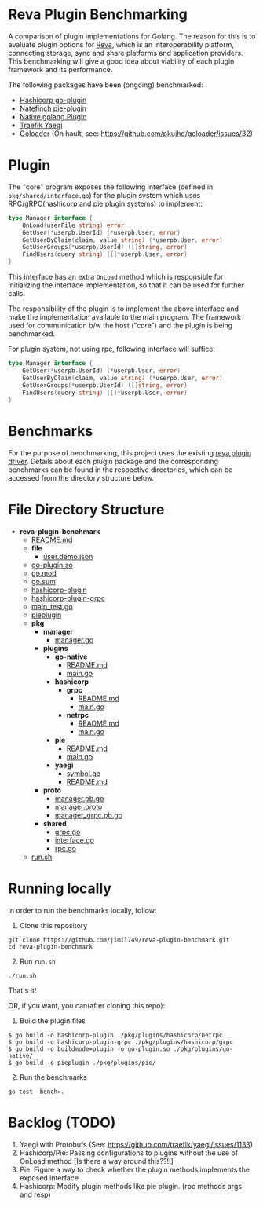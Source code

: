 # Reva Plugin Benchmarking

A comparison of plugin implementations for Golang. The reason for this is to evaluate plugin options for [Reva](https://github.com/cs3org/reva), which is an interoperability platform, connecting storage, sync and share platforms and application providers. This benchmarking will give a good idea about viability of each plugin framework and its performance.

The following packages have been (ongoing) benchmarked:
- [Hashicorp go-plugin](https://github.com/hashicorp/go-plugin)
- [Natefinch pie-plugin](https://github.com/natefinch/pie)
- [Native golang Plugin](https://golang.org/pkg/plugin/)
- [Traefik Yaegi](https://github.com/traefik/yaegi)
- [Goloader](https://github.com/pkujhd/goloader) (On hault, see: https://github.com/pkujhd/goloader/issues/32)

# Plugin

The "core" program exposes the following interface (defined in `pkg/shared/interface.go`) for the plugin system which uses RPC/gRPC(hashicorp and pie plugin systems) to implement:

```go
type Manager interface {
	OnLoad(userFile string) error
	GetUser(*userpb.UserId) (*userpb.User, error)
	GetUserByClaim(claim, value string) (*userpb.User, error)
	GetUserGroups(*userpb.UserId) ([]string, error)
	FindUsers(query string) ([]*userpb.User, error)
}
```
This interface has an extra `OnLoad` method which is responsible for initializing the interface implementation, so that it can be used for further calls.

The responsibility of the plugin is to implement the above interface and make the implementation available to the main program. The framework used for communication b/w the host ("core") and the plugin is being benchmarked.

For plugin system, not using rpc, following interface will suffice: 
```go
type Manager interface {
	GetUser(*userpb.UserId) (*userpb.User, error)
	GetUserByClaim(claim, value string) (*userpb.User, error)
	GetUserGroups(*userpb.UserId) ([]string, error)
	FindUsers(query string) ([]*userpb.User, error)
}
```

# Benchmarks

For the purpose of benchmarking, this project uses the existing [reva plugin driver](https://github.com/cs3org/reva/tree/master/pkg/user/manager/json). Details about each plugin package and the corresponding benchmarks can be found in the respective directories, which can be accessed from the directory structure below.

# File Directory Structure
- __reva\-plugin\-benchmark__
   - [README.md](README.md)
   - __file__
     - [user.demo.json](file/user.demo.json)
   - [go\-plugin.so](go-plugin.so)
   - [go.mod](go.mod)
   - [go.sum](go.sum)
   - [hashicorp\-plugin](hashicorp-plugin)
   - [hashicorp\-plugin\-grpc](hashicorp-plugin-grpc)
   - [main\_test.go](main_test.go)
   - [pieplugin](pieplugin)
   - __pkg__
     - __manager__
       - [manager.go](pkg/manager/manager.go)
     - __plugins__
       - __go\-native__
         - [README.md](pkg/plugins/go-native/README.md)
         - [main.go](pkg/plugins/go-native/main.go)
       - __hashicorp__
         - __grpc__
           - [README.md](pkg/plugins/hashicorp/grpc/README.md)
           - [main.go](pkg/plugins/hashicorp/grpc/main.go)
         - __netrpc__
           - [README.md](pkg/plugins/hashicorp/netrpc/README.md)
           - [main.go](pkg/plugins/hashicorp/netrpc/main.go)
       - __pie__
         - [README.md](pkg/plugins/pie/README.md)
         - [main.go](pkg/plugins/pie/main.go)
       - __yaegi__
         - [symbol.go](pkg/plugins/yaegi/symbol.go)
         - [README.md](pkg/plugin/yaegi/README.md)
     - __proto__
       - [manager.pb.go](pkg/proto/manager.pb.go)
       - [manager.proto](pkg/proto/manager.proto)
       - [manager\_grpc.pb.go](pkg/proto/manager_grpc.pb.go)
     - __shared__
       - [grpc.go](pkg/shared/grpc.go)
       - [interface.go](pkg/shared/interface.go)
       - [rpc.go](pkg/shared/rpc.go)
   - [run.sh](run.sh)

# Running locally

In order to run the benchmarks locally, follow:

1. Clone this repository
```
git clone https://github.com/jimil749/reva-plugin-benchmark.git
cd reva-plugin-benchmark
```
2. Run `run.sh`
```
./run.sh
```

That's it!

OR, if you want, you can(after cloning this repo):

1. Build the plugin files
```
$ go build -o hashicorp-plugin ./pkg/plugins/hashicorp/netrpc
$ go build -o hashicorp-plugin-grpc ./pkg/plugins/hashicorp/grpc
$ go build -o buildmode=plugin -o go-plugin.so ./pkg/plugins/go-native/
$ go build -o pieplugin ./pkg/plugins/pie/
```

2. Run the benchmarks
```
go test -bench=.
```

# Backlog (TODO)

1. Yaegi with Protobufs (See: https://github.com/traefik/yaegi/issues/1133)
2. Hashicorp/Pie: Passing configurations to plugins without the use of OnLoad method [Is there a way around this??!!]
3. Pie: Figure a way to check whether the plugin methods implements the exposed interface
4. Hashicorp: Modify plugin methods like pie plugin. (rpc methods args and resp)